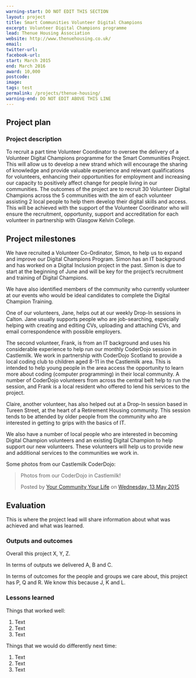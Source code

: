 ```yaml
---
warning-start: DO NOT EDIT THIS SECTION
layout: project
title: Smart Communities Volunteer Digital Champions
excerpt: Volunteer Digital Champions programme
lead: Thenue Housing Association
website: http://www.thenuehousing.co.uk/
email: 
twitter-url: 
facebook-url: 
start: March 2015
end: March 2016
award: 10,000
postcode: 
image:
tags: test
permalink: /projects/thenue-housing/
warning-end: DO NOT EDIT ABOVE THIS LINE
---
```


## Project plan

### Project description

To recruit a part time Volunteer Coordinator to oversee the delivery of a Volunteer Digital Champions programme for the Smart Communities Project. This will allow us to develop a new strand which will encourage the sharing of knowledge and provide valuable experience and relevant qualifications for volunteers, enhancing their opportunities for employment and increasing our capacity to positively affect change for people living in our communities. The outcomes of the project are to recruit 30 Volunteer Digital Champions across the 5 communities with the aim of each volunteer assisting 2 local people to help them develop their digital skills and access. This will be achieved with the support of the Volunteer Coordinator who will ensure the recruitment, opportunity, support and accreditation for each volunteer in partnership with Glasgow Kelvin College.


## Project milestones

We have recruited a Volunteer Co-Ordinator, Simon, to help us to expand and improve our Digital Champions Program. Simon has an IT background and has worked on a Digital Inclusion project in the past. Simon is due to start at the beginning of June and will be key for the project’s recruitment and training of Digital Champions.  

We have also identified members of the community who currently volunteer at our events who would be ideal candidates to complete the Digital Champion Training.

One of our volunteers, Jane, helps out at our weekly Drop-In sessions in Calton. Jane usually supports people who are job-searching, especially helping with creating and editing CVs, uploading and attaching CVs, and email correspondence with possible employers. 

The second volunteer, Frank, is from an IT background and uses his considerable experience to help run our monthly CoderDojo session in Castlemilk. We work in partnership with CoderDojo Scotland to provide a local coding club to children aged 8-11 in the Castlemilk area. This is intended to help young people in the area access the opportunity to learn more about coding (computer programming) in their local community. A number of CoderDojo volunteers from across the central belt help to run the session, and Frank is a local resident who offered to lend his services to the project.

Claire, another volunteer, has also helped out at a Drop-In session based in Tureen Street, at the heart of a Retirement Housing community. This session tends to be attended by older people from the community who are interested in getting to grips with the basics of IT.

We also have a number of local people who are interested in becoming Digital Champion volunteers and an existing Digital Champion to help support our new volunteers. These volunteers will help us to provide new and additional services to the communities we work in.

Some photos from our Castlemilk CoderDojo:
<div id="fb-root"></div><script>(function(d, s, id) {  var js, fjs = d.getElementsByTagName(s)[0];  if (d.getElementById(id)) return;  js = d.createElement(s); js.id = id;  js.src = "//connect.facebook.net/en_GB/sdk.js#xfbml=1&version=v2.3";  fjs.parentNode.insertBefore(js, fjs);}(document, 'script', 'facebook-jssdk'));</script><div class="fb-post" data-href="https://www.facebook.com/media/set/?set=a.972264392807207.1073741831.725046737528975&amp;type=1" data-width="500"><div class="fb-xfbml-parse-ignore"><blockquote cite="https://www.facebook.com/media/set/?set=a.972264392807207.1073741831.725046737528975&amp;type=1"><p>Photos from our CoderDojo in Castlemilk!</p>Posted by <a href="https://www.facebook.com/yourcommunityyourlife">Your Community Your Life</a> on <a href="https://www.facebook.com/media/set/?set=a.972264392807207.1073741831.725046737528975&amp;type=1">Wednesday, 13 May 2015</a></blockquote></div></div>

## Evaluation

This is where the project lead will share information about what was achieved and what was learned.

### Outputs and outcomes

Overall this project X, Y, Z.

In terms of outputs we delivered A, B and C.

In terms of outcomes for the people and groups we care about, this project has P, Q and R. We know this because J, K and L.

### Lessons learned

Things that worked well:

1. Text
2. Text
3. Text

Things that we would do differently next time:

1. Text
2. Text
3. Text
